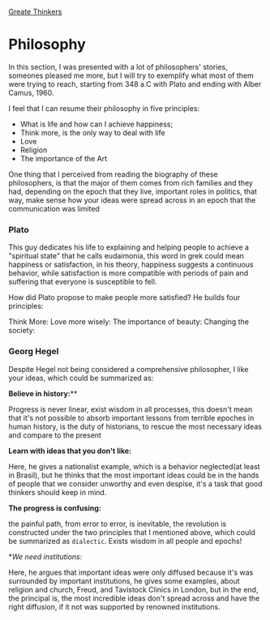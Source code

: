[Greate Thinkers](https://www.amazon.com.br/Great-Thinkers-Simple-thinkers-improve/dp/0993538703)

# Philosophy

In this section, I was presented with a lot of philosophers' stories, someones pleased me more, but I will try to exemplify what most of them were trying to reach, starting from 348 a.C with Plato and ending with Alber Camus, 1960.

I feel that I can resume their philosophy in five principles:

- What is life and how can I achieve happiness;
- Think more, is the only way to deal with life
- Love
- Religion
- The importance of the Art

One thing that I perceived from reading the biography of these philosophers, is that the major of them comes from rich families and they had, depending on the epoch that they live, important roles in politics, that way, make sense how your ideas were spread across in an epoch that the communication was limited

### Plato

This guy dedicates his life to explaining and helping people to achieve a "spiritual state" that he calls eudaimonia, this word in grek could mean happiness or satisfaction, in his theory, happiness suggests a continuous behavior, while satisfaction is more compatible with periods of pain and suffering that everyone is susceptible to fell.

How did Plato propose to make people more satisfied? He builds four principles:

Think More:
Love more wisely:
The importance of beauty:
Changing the society:

### Georg Hegel

Despite Hegel not being considered a comprehensive philosopher, I like your ideas, which could be summarized as:

**Believe in history:****

Progress is never linear, exist wisdom in all processes, this doesn't mean that it's not possible to absorb important lessons from terrible epoches in human history, is the duty of historians, to rescue the most necessary ideas and compare to the present

**Learn with ideas that you don't like:**

Here, he gives a nationalist example, which is a behavior neglected(at least in Brasil), but he thinks that the most important ideas could be in the hands of people that we consider unworthy and even despise, it's a task that good thinkers should keep in mind.

**The progress is confusing:**

the painful path, from error to error, is inevitable, the revolution is constructed under the two principles that I mentioned above, which could be summarized as `dialectic`. Exists wisdom in all people and epochs!

**We need institutions:*

Here, he argues that important ideas were only diffused because it's was surrounded by important institutions, he gives some examples, about religion and church, Freud, and Tavistock Clinics in London, but in the end, the principal is, the most incredible ideas don't spread across and have the right diffusion, if it not was supported by renowned institutions.
